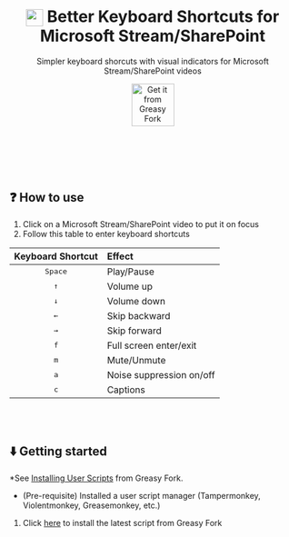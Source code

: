 <h1 align="center"><sub><img src="https://res-1.cdn.office.net/shellux/stream_24x.12dba766a9c30382b781c971070dc87c.svg" width="30px"></sub> Better Keyboard Shortcuts for Microsoft Stream/SharePoint</h1>
<p align="center">Simpler keyboard shorcuts with visual indicators for Microsoft Stream/SharePoint videos</p>
<p align="center">
    <!-- <a href="#"><img src="https://raw.githubusercontent.com/kazcfz/Browser-Extension-Promo-Badges/refs/heads/main/Google/Chrome%20Web%20Store/SVG%20(with%20border).svg" alt="Get Copy-n-Paste for Chromium" height="75px"></a>
    <a href="#"><img src="https://raw.githubusercontent.com/kazcfz/Browser-Extension-Promo-Badges/refs/heads/main/Mozilla/Firefox/Get%20The%20Add-On.svg" alt="Get Copy-n-Paste for Firefox" height="75px"></a>
    <a href="#"><img src="https://raw.githubusercontent.com/kazcfz/Browser-Extension-Promo-Badges/refs/heads/main/Microsoft/Get%20it%20from%20Microsoft.svg" alt="Get Copy-n-Paste for Microsoft Edge" height="75px"></a> -->
    <a href="https://greasyfork.org/en/scripts/538268-better-keyboard-shortcuts-for-microsoft-stream-sharepoint"><img src="https://raw.githubusercontent.com/kazcfz/Browser-Promotional-Badges/refs/heads/main/GreasyFork/SVG.svg" alt="Get it from Greasy Fork" height="75px"></a>
</p>
<br><br><br><br>

## ❓ How to use
1. Click on a Microsoft Stream/SharePoint video to put it on focus
2. Follow this table to enter keyboard shortcuts

| Keyboard Shortcut | Effect |
| :---------------: | :----- |
| <kbd>Space</kbd>  | Play/Pause |
| <kbd>↑</kbd>      | Volume up |
| <kbd>↓</kbd>      | Volume down |
| <kbd>←</kbd>      | Skip backward |
| <kbd>→</kbd>      | Skip forward |
| <kbd>f</kbd>      | Full screen enter/exit |
| <kbd>m</kbd>      | Mute/Unmute |
| <kbd>a</kbd>      | Noise suppression on/off |
| <kbd>c</kbd>      | Captions |

<br><br>
## ⬇️ Getting started
*See [Installing User Scripts](https://greasyfork.org/en/help/installing-user-scripts) from Greasy Fork.<br>
- (Pre-requisite) Installed a user script manager (Tampermonkey, Violentmonkey, Greasemonkey, etc.)
1. Click [here](https://update.greasyfork.org/scripts/538268/Better%20Keyboard%20Shortcuts%20for%20Microsoft%20StreamSharePoint.user.js) to install the latest script from Greasy Fork

